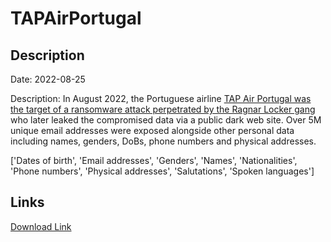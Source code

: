 # TAPAirPortugal

## Description

Date: 2022-08-25

Description:
In August 2022, the Portuguese airline <a href="https://www.bleepingcomputer.com/news/security/ragnar-locker-ransomware-claims-attack-on-portugals-flag-airline/" target="_blank" rel="noopener">TAP Air Portugal was the target of a ransomware attack perpetrated by the Ragnar Locker gang</a> who later leaked the compromised data via a public dark web site. Over 5M unique email addresses were exposed alongside other personal data including names, genders, DoBs, phone numbers and physical addresses.


['Dates of birth', 'Email addresses', 'Genders', 'Names', 'Nationalities', 'Phone numbers', 'Physical addresses', 'Salutations', 'Spoken languages']

## Links

[Download Link](https://link-to.net/1229997/753.4759755292366/dynamic/?r=Zmx5dGFwLmNvbQ==)